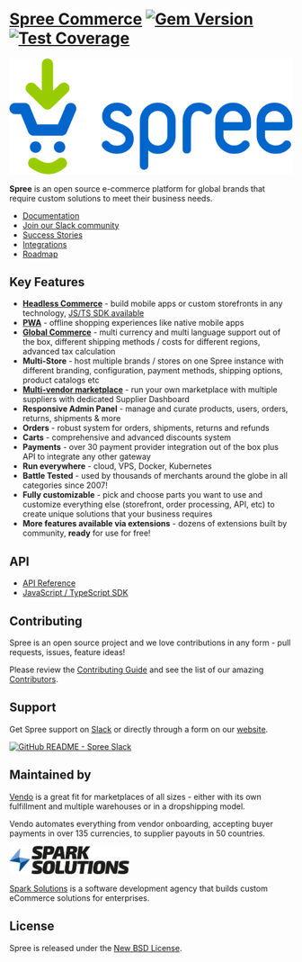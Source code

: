 # [Spree Commerce](https://spreecommerce.org) [![Gem Version](https://badge.fury.io/rb/spree.svg)](https://badge.fury.io/rb/spree) [![Test Coverage](https://api.codeclimate.com/v1/badges/8277fc2bb0b1f777084f/test_coverage)](https://codeclimate.com/github/spree/spree/test_coverage)

[![Spree Commerce Logo](docs/logo/logo.svg)](https://spreecommerce.org)

**Spree** is an open source e-commerce platform for global brands that require custom solutions to meet their business needs.

* [Documentation](https://docs.spreecommerce.org)
* [Join our Slack community](http://slack.spreecommerce.org/)
* [Success Stories](https://spreecommerce.org/stories/)
* [Integrations](https://spreecommerce.org/integrations/)
* [Roadmap](https://github.com/spree/spree/milestones?direction=asc&sort=due_date&state=open)

## Key Features

* **[Headless Commerce](https://spreecommerce.org/use-cases/headless-ecommerce-api/)** - build mobile apps or custom storefronts in any technology, [JS/TS SDK available](https://github.com/spree/spree-storefront-api-v2-js-sdk)
* **[PWA](https://spreecommerce.org/use-cases/spree-pwa-progressive-web-application/)** - offline shopping experiences like native mobile apps
* **[Global Commerce](https://spreecommerce.org/use-cases/international-sales-demo/)** - multi currency and multi language support out of the box, different shipping methods / costs for different regions, advanced tax calculation
* **Multi-Store** - host multiple brands / stores on one Spree instance with different branding, configuration, payment methods, shipping options, product catalogs etc
* **[Multi-vendor marketplace](https://spreecommerce.org/use-cases/multi-vendor-marketplace-demo/)** - run your own marketplace with multiple suppliers with dedicated Supplier Dashboard
* **Responsive Admin Panel** - manage and curate products, users, orders, returns, shipments & more
* **Orders** - robust system for orders, shipments, returns and refunds
* **Carts** -  comprehensive and advanced discounts system
* **Payments** - over 30 payment provider integration out of the box plus API to integrate any other gateway
* **Run everywhere** - cloud, VPS, Docker, Kubernetes
* **Battle Tested** - used by thousands of merchants around the globe in all categories since 2007!
* **Fully customizable** - pick and choose parts you want to use and customize everything else (storefront, order processing, API, etc) to create unique solutions that your business requires
* **More features available via extensions** - dozens of extensions built by community, **ready** for use for free!

## API

* [API Reference](https://docs.spreecommerce.org/api-reference)
* [JavaScript / TypeScript SDK](https://github.com/spree/spree-storefront-api-v2-js-sdk)

## Contributing

Spree is an open source project and we love contributions in any form - pull requests, issues, feature ideas!

Please review the [Contributing Guide](https://dev-docs.spreecommerce.org/contributing/index) and see the list of our amazing [Contributors](https://github.com/spree/spree/graphs/contributors).

## Support

Get Spree support on [Slack](https://spree-commerce.slack.com/join/shared_invite/zt-ico7d35e-OeoAYXKO8XNtrZR1ZvBb5A#/shared-invite/email) or directly through a form on our [website](https://spreecommerce.org/contact/).

[![GitHub README - Spree Slack](https://github.com/spree/spree/assets/43988137/d0fc8423-5f38-4514-bfb1-c26eeb752639)](https://spree-commerce.slack.com/join/shared_invite/zt-ico7d35e-OeoAYXKO8XNtrZR1ZvBb5A#/shared-invite/email)

## Maintained by

[Vendo](https://www.getvendo.com/) is a great fit for marketplaces of all sizes - either with its own fulfillment and multiple warehouses or in a dropshipping model.

Vendo automates everything from vendor onboarding, accepting buyer payments in over 135 currencies, to supplier payouts in 50 countries.

<a href="https://sparksolutions.co/">
  <img src="docs/images/spark_solutions_logo.svg" height="50px" alt="Spark Solutions">
</a>

[Spark Solutions](https://sparksolutions.co/) is a software development agency that builds custom eCommerce solutions for enterprises.

## License

Spree is released under the [New BSD License](https://github.com/spree/spree/blob/main/license.md).
